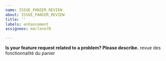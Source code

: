 ```yaml
---
name: ISSUE_PANIER_REVIEW
about: ISSUE_PANIER_REVIEW
title: ''
labels: enhancement
assignees: marlene78

---
```


**Is your feature request related to a problem? Please describe.**
revue des fonctionnalité du panier
